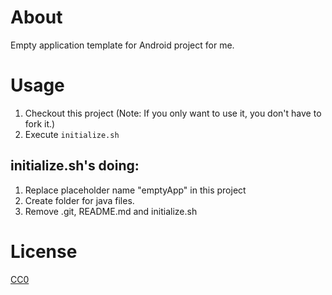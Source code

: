 # About

Empty application template for Android project for me.

# Usage

1. Checkout this project (Note: If you only want to use it, you don't have to fork it.)
2. Execute ```initialize.sh```

## initialize.sh's doing:

1. Replace placeholder name "emptyApp" in this project
2. Create folder for java files.
3. Remove .git, README.md and initialize.sh

# License
[CC0](https://creativecommons.org/choose/zero/)
